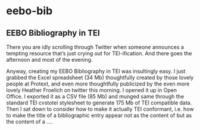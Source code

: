# eebo-bib
## EEBO Bibliography in TEI

There you are idly scrolling through Twitter when someone announces a tempting resource that’s just crying out for TEI-ification. And there goes the afternoon and most of the evening.

Anyway, creating my EEBO Bibliography in TEI was insultingly easy. I just grabbed the Excel spreadsheet (34 Mb) thoughtfully created by those lovely people at Protext, and even more thoughtfully publicized by the even more lovely Heather Froelich on twitter this morning. I opened it up in Open Office. I exported it as a CSV file (85 Mb) and munged same through the standard TEI cvstotei stylesheet to generate 175 Mb of TEI compatible data. Then I sat down to consider how to make it actually TEI conformant, i.e. how to make the title of a bibliographic entry appear not as the content of <cell n= »5″> but as the content of a …. <title>. As you might suppose, defining the right mapping was easy for some things, but less so for others of the 17 cells in each of the 146,323 rows of the spreadsheet. There’s a table to show the mapping I decided on at the end of this blog, for those unwilling to read my pellucid XSLT code which actually uses it.

The resulting TEI file isn’t quite complete because it doesn’t have a TEI Header, needed to define the prefixes I use to save space in the URLs, but (at 120 Mb) it’s too big for github. And it’s now available at https://app.box.com/s/r8sxc68239g6pen09blzmul93tqs8rbv for your xpathing pleasure.

Here’s the table. The whole spreadsheet is a <listBibl> and each row becomes a <bibl>. I like simple solutions. I’m not proud of the <note type= "foo"s, but that’s the best I could think of without getting far too complicated.

|--|--|--|
|1|MARC identifier	|	@xml:id : prefixed by eebo:
|2|Image set identifier		|@facs : prefixed by eeboIs:
|3	|	Publication type		|@type (always either Book or Issue)
|4		|Collection 		|<series>
|5		|Title		|<title>
|6 		|Author		|<author>
|7		|Publication Date		|<pubDate>
|8		|Publisher		|<publisher>
|9		|Country name		|<pubPlace>
|10		|Publication language		|@xml:lang gives ISO code equivalent; text goes in a<note type= »langNote »> c
|11		|Accession number		|<idno>
|12		|Source Library		|<note type= »sourceLibrary »>
|13		|Full text image		|if « Y », <note type= »transcriptType »> contains « image »
|14		|Full text		|if « Y », <note type= »transcriptType »> contains « text »
|15		|USTC Classification		|<note type= »keywords »>
|16		|Release date		|Too boring to include
|17 		|URL		|@ref with prefix proquest:

Mapping EEBO spreadsheet fields to bits of a TEI <bibl>
